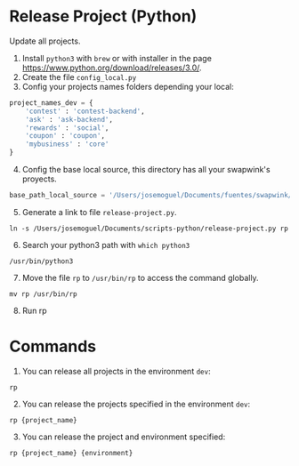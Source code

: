 # Release Project (Python)

Update all projects.

1. Install `python3` with `brew` or with installer in the page https://www.python.org/download/releases/3.0/.
2. Create the file `config_local.py`
3. Config your projects names folders depending your local:

```python
project_names_dev = { 
    'contest' : 'contest-backend', 
    'ask' : 'ask-backend', 
    'rewards' : 'social', 
    'coupon' : 'coupon', 
    'mybusiness' : 'core'
}
```

4. Config the base local source, this directory has all your swapwink's proyects.
  
```python
base_path_local_source = '/Users/josemoguel/Documents/fuentes/swapwink/'
```
5. Generate a link to file `release-project.py`.
```
ln -s /Users/josemoguel/Documents/scripts-python/release-project.py rp
```
6. Search your python3 path with `which python3`
```
/usr/bin/python3
```
7. Move the file `rp` to `/usr/bin/rp` to access the command globally.
```
mv rp /usr/bin/rp
```
8. Run rp

# Commands

1. You can release all projects in the environment `dev`:
```
rp
```

2. You can release the projects specified in the environment `dev`:
```
rp {project_name}
```

3. You can release the project and environment specified:
```
rp {project_name} {environment}
```
